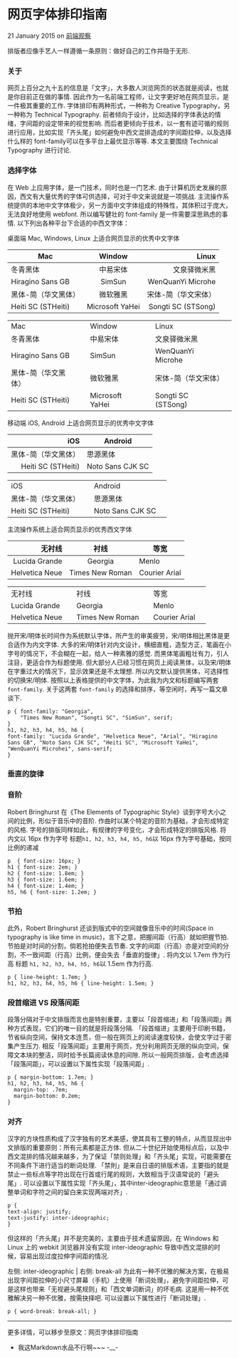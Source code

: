网页字体排印指南
================

21 January 2015 on [前端观察](https://www.qianduan.net/)

排版者应像手艺人一样遵循一条原则：做好自己的工作并隐于无形.
### 关于
网页上百分之九十五的信息是「文字」，大多数人浏览网页的状态就是阅读，也就是你目前正在做的事情. 因此作为一名前端工程师，让文字更好地在网页显示，是一件极其重要的工作.
字体排印有两种形式，一种称为 Creative Typography，另一种称为 Technical Typography. 前者倾向于设计，比如选择的字体表达的情绪，字间距的设定带来的视觉影响. 而后者更倾向于技术，以一套有迹可循的规则进行应用，比如实现「齐头尾」如何避免中西文混排造成的字间距拉伸，以及选择什么样的 font-family可以在多平台上最优显示等等.
本文主要围绕 Technical Typography 进行讨论.
### 选择字体
在 Web 上应用字体，是一门技术，同时也是一门艺术. 由于计算机历史发展的原因，西文有大量优秀的字体可供选择，可对于中文来说就是一项挑战. 主流操作系统提供的本地中文字体极少，另一方面中文字体组成的特殊性，其体积过于庞大，无法良好地使用 webfont. 所以编写健壮的 font-family 是一件需要深思熟虑的事情.
以下列出各种平台下合适的中西文字体：

桌面端 Mac, Windows, Linux 上适合网页显示的优秀中文字体

|  Mac  |  Window  |  Linux  |
|--------|:---------:|---------:|
| 冬青黑体 |  中易宋体  |  文泉驿微米黑  |
| Hiragino Sans GB |  SimSun  |  WenQuanYi Microhe  |
| 黑体-简（华文黑体）| 微软雅黑 | 宋体-简（华文宋体） |
| Heiti SC (STHeiti) | Microsoft YaHei | Songti SC (STSong)	|

<table>
	<tr>
		<td>Mac<td>
		<td>Window<td>
		<td>Linux<td>
	</tr>
	<tr>
		<td>冬青黑体<td>
		<td>中易宋体<td>
		<td>文泉驿微米黑<td>
	</tr>
	<tr>
		<td>Hiragino Sans GB<td>
		<td>SimSun<td>
		<td>WenQuanYi Microhe<td>
	</tr>
	<tr>
		<td>黑体-简（华文黑体）<td>
		<td>微软雅黑<td>
		<td>宋体-简（华文宋体）<td>
	</tr>
	<tr>
		<td>Heiti SC (STHeiti)<td>
		<td>Microsoft YaHei<td>
		<td>Songti SC (STSong)<td>
	</tr>
</table>
		 
移动端 iOS, Android 上适合网页显示的优秀中文字体

| iOS | Android |
|---------:|---------|
| 黑体-简（华文黑体）| 思源黑体 |
| Heiti SC (STHeiti) | Noto Sans CJK SC |

<table>
	<tr>
		<td>iOS<td>
		<td>Android<td>
	</tr>
	<tr>
		<td>黑体-简（华文黑体）<td>
		<td>思源黑体<td>
	</tr>
	<tr>
		<td>Heiti SC (STHeiti)<td>
		<td>Noto Sans CJK SC<td>
	</tr>
</table>

主流操作系统上适合网页显示的优秀西文字体

| 无衬线 | 衬线	| 等宽 |
|-------------:|:-------------:|-------------|
| Lucida Grande	| Georgia | Menlo |
| Helvetica Neue | Times New Roman	| Courier Arial |	

<table>
	<tr>
		<td>无衬线<td>
		<td>衬线<td>
		<td>等宽<td>
	</tr>
	<tr>
		<td>Lucida Grande<td>
		<td>Georgia<td>
		<td>Menlo<td>
	</tr>
	<tr>
		<td>Helvetica Neue<td>
		<td>Times New Roman<td>
		<td>Courier Arial<td>
	</tr>
</table>

抛开宋/明体长时间作为系统默认字体，所产生的审美疲劳，宋/明体相比黑体是更合适作为内文字体. 大多的宋/明体针对内文设计，横细直粗，造型方正，笔画在小字号的情况下，不会糊在一起，给人一种素雅的感觉. 而黑体笔画粗壮有力，引人注目，更适合作为标题使用.
但大部分人已经习惯在网页上阅读黑体，以及宋/明体在字重过大的情况下，显示效果还是不太理想. 所以内文默认提供黑体，可选择性的切换宋/明体.
按照以上表格提供的中文字体，为此我为内文和标题编写两套` font-family`. 关于这两套 `font-family` 的选择和排序，等空闲时，再写一篇文章谈下.
```
p { font-family: "Georgia", 
	"Times New Roman", "Songti SC", "SimSun", serif;
}  
h1, h2, h3, h4, h5, h6 { 
font-family: "Lucida Grande", "Helvetica Neue", "Arial", "Hiragino Sans GB", "Noto Sans CJK SC", "Heiti SC", "Microsoft YaHei", "WenQuanYi Microhei", sans-serif; 
}
```
### 垂直的旋律
### 音阶
Robert Bringhurst 在《The Elements of Typographic Style》谈到字号大小之间的比例，形似于音乐中的音阶. 作曲时以某个特定的音阶为基础，才会形成特定的风格. 字号的排版同样如此，有规律的字号变化，才会形成特定的排版风格.
将内文以 16px 作为字号 
标题`h1, h2, h3, h4, h5, h6`以 16px 作为字号基础，按同比例的递减
```
p  { font-size: 16px; }  
h1 { font-size: 2em; }  
h2 { font-size: 1.8em; }  
h3 { font-size: 1.6em; }  
h4 { font-size: 1.4em; }  
h5, h6 { font-size: 1.2em; }
```
### 节拍
此外，Robert Bringhurst 还谈到版式中的空间就像音乐中的时间(Space in typography is like time in music)，言下之意，把握间距（行高）就如把握节拍. 节拍是对时间的分割，倘若抢拍便失去节奏. 文字的间距（行高）亦是对空间的分割，不一致间距（行高）比例，便会失去「垂直的旋律」.
将内文以 1.7em 作为行高 
标题 `h1, h2, h3, h4, h5, h6`以 1.5em 作为行高.
```
p { line-height: 1.7em; }  
h1, h2, h3, h4, h5, h6 { line-height: 1.5em; }
```
### 段首缩进 VS 段落间距
段落分隔对于中文排版而言也是特别重要，主要以「段首缩进」和「段落间距」两种方式表现，它们的唯一目的就是将段落分隔.
「段首缩进」主要用于印刷书籍，节省纵向空间，保持文本连贯，但一般在网页上的阅读速度较快，会使文字过于密集产生压力. 相反「段落间距」主要用于网页，充分利用网页无限的纵向空间，保障文本块的整洁，同时给予长篇阅读休息的间隙. 所以一般网页排版，会考虑选择「段落间距」，可以设置以下属性实现「段落间距」.
```
p { margin-bottom: 1.7em; }  
h1, h2, h3, h4, h5, h6 {  
  margin-top: .7em;
  margin-bottom: 0.2em;
}
```
### 对齐
汉字的方块性质构成了汉字独有的艺术美感，使其具有工整的特点，从而显现出中文排版的重要原则：所有元素都是正方体. 但从二十世纪开始使用标点后，以及中西文混排的情况越来越多，为了保证「禁则处理」和「齐头尾」实现，可能需要在不同条件下进行适当的断词处理.
「禁則」是来自日语的排版术语，主要指的就是禁止一些标点等字符出现在行首或行尾的规则，大致相当于汉语常说的「避头尾」.
可以设置以下属性实现「齐头尾」，其中inter-ideographic意思是「通过调整单词和字符之间的留白来实现两端对齐」.
```
p {  
text-align: justify;  
text-justify: inter-ideographic;  
}
```
但这样的「齐头尾」并不是完美的，主要由于技术遗留原因，在 Windows 和 Linux 上的 webkit 浏览器并没有实现 inter-ideographic 导致中西文混排的时候，容易出现过度拉伸字间距的情况.
 
左侧: inter-ideographic | 右侧: break-all
为此有一种不优雅的解决方案，在极易出现字间距拉伸的小尺寸屏幕（手机）上使用「断词处理」，避免字间距拉伸，可是这样也带来「无视避头尾规则」和「西文单词断词」的坏毛病. 这是用一种不优雅解决另一种不优雅，按需抉择吧.
可以设置以下属性进行「断词处理」.
```
p { word-break: break-all; }  
```
________________________________________
更多详情，可以移步至原文：网页字体排印指南


+ 我这Markdown水品不行啊~~~ -__-
